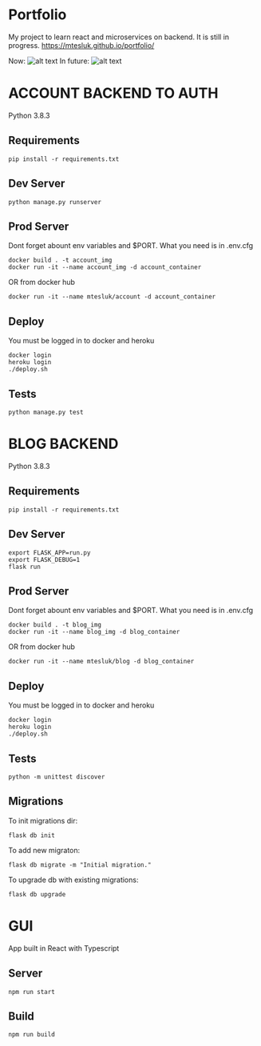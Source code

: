 # Portfolio

My project to learn react and microservices on backend. It is still in progress.
https://mtesluk.github.io/portfolio/

Now:
![alt text](http://mateusz.tesluk.pl/Portfolio.jpg)
In future:
![alt text](http://mateusz.tesluk.pl/Portfolio_Move.jpg)

# ACCOUNT BACKEND TO AUTH
Python 3.8.3

## Requirements
```
pip install -r requirements.txt
```

## Dev Server
```
python manage.py runserver
```

## Prod Server
Dont forget abount env variables and $PORT.
What you need is in .env.cfg
```
docker build . -t account_img
docker run -it --name account_img -d account_container
```
OR from docker hub
```
docker run -it --name mtesluk/account -d account_container
```

## Deploy
You must be logged in to docker and heroku
```
docker login
heroku login
./deploy.sh
```

## Tests
```
python manage.py test
```

# BLOG BACKEND
Python 3.8.3

## Requirements
```
pip install -r requirements.txt
```

## Dev Server
```
export FLASK_APP=run.py
export FLASK_DEBUG=1
flask run
```

## Prod Server
Dont forget abount env variables and $PORT.
What you need is in .env.cfg
```
docker build . -t blog_img
docker run -it --name blog_img -d blog_container
```
OR from docker hub
```
docker run -it --name mtesluk/blog -d blog_container
```

## Deploy
You must be logged in to docker and heroku
```
docker login
heroku login
./deploy.sh
```

## Tests
```
python -m unittest discover
```

## Migrations
To init migrations dir:
```
flask db init
```
To add new migraton:
```
flask db migrate -m "Initial migration."
```
To upgrade db with existing migrations:
```
flask db upgrade
```




# GUI
App built in React with Typescript

## Server
```
npm run start
```

## Build
```
npm run build
```